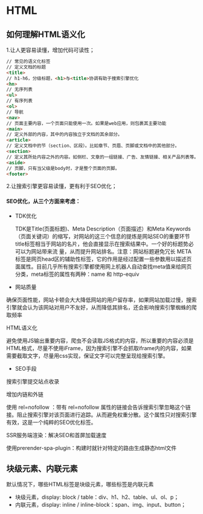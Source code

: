 # HTML
## 如何理解HTML语义化 
1.让人更容易读懂，增加代码可读性；
```html
// 常见的语义化标签
// 定义文档的标题
<title>
// h1-h6，分级标题，<h1>与<title>协调有助于搜索引擎优化
<hn>
// 无序列表
<ul>
// 有序列表
<ol>
// 导航
<nav>
// 页面主要内容，一个页面只能使用一次。如果是web应用，则包裹其主要功能
<main>
// 定义外部的内容，其中的内容独立于文档的其余部分。
<article>
// 定义文档中的节（section、区段）。比如章节、页眉、页脚或文档中的其他部分。
<section>
// 定义其所处内容之外的内容。如侧栏、文章的一组链接、广告、友情链接、相关产品列表等。
<aside>
// 页脚，只有当父级是body时，才是整个页面的页脚。
<footer>
```
2.让搜索引擎更容易读懂，更有利于SEO优化；

#### SEO优化，从三个方面来考虑：
- TDK优化

    TDK是Title(页面标题)、Meta Description（页面描述）和Meta Keywords（页面关键词）的缩写，对网站的这三个信息的提炼是网站SEO的重要环节
    title标签相当于网站的名片，他会直接显示在搜索结果中。一个好的标题势必可以为网站带来流 量，从而提升网站排名。注意：网站标题避免冗长
      META标签是网页head区的辅助性标签，它的作用是经过配置一些参数用以描述页面属性。目前几乎所有搜索引擎都使用网上机器人自动查找meta值来给网页分类，meta标签的属性有两种：name 和 http-equiv
- 网站质量

确保页面性能，网站卡顿会大大降低网站的用户留存率，如果网站加载过慢，搜索引擎就会认为该网站对用户不友好，从而降低其排名，还会影响搜索引擎蜘蛛的爬取频率

HTML语义化

避免使用JS输出重要内容，爬虫不会读取JS格式的内容，所以重要的内容必须是HTML格式，尽量不使用iFrame，因为搜索引擎不会抓取iframe内的内容，如果需要截取文字，尽量用css实现，保证文字可以完整呈现给搜索引擎。
- SEO手段

搜索引擎提交站点收录

增加内链和外链

使用 rel=nofollow ：带有 rel=nofollow 属性的链接会告诉搜索引擎忽略这个链接。阻止搜索引擎对该页面进行追踪。从而避免权重分散。这个属性只对搜索引擎有效，这是一个纯粹的SEO优化标签。

SSR服务端渲染：解决SEO和首屏加载速度

使用prerender-spa-plugin：构建时就针对特定的路由生成静态html文件

## 块级元素、内联元素
默认情况下，哪些HTML标签是块级元素，哪些标签是内联元素
- 块级元素，display: block / table：div、h1、h2、table、ul、ol、p；
- 内联元素，display: inline / inline-block：span、img、input、button；
